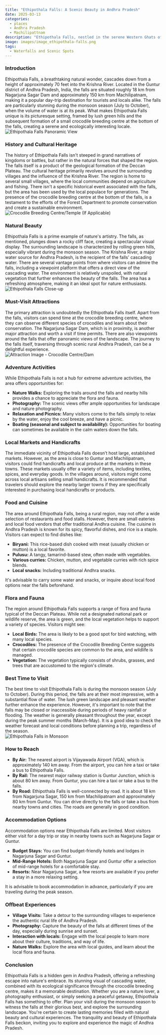 ```yaml
---
title: "Ethipothala Falls: A Scenic Beauty in Andhra Pradesh"
date: 2025-03-13
categories:
  - places
  - Andhra Pradesh
  - Machilipattnam
description: "Ethipothala Falls, nestled in the serene Western Ghats of Andhra Pradesh, is a stunning cascade known for its three consecutive waterfalls. Surrounded by lush greenery and flowing rivers, it's a haven for adventure enthusiasts offering trekking opportunities amidst breathtaking natural beauty."
image: images/image_ethipothala-falls.png
tags: 
  - Waterfalls and Scenic Spots
---
```



### **Introduction**

Ethipothala Falls, a breathtaking natural wonder, cascades down from a height of approximately 70 feet into the Krishna River. Located in the Guntur district of Andhra Pradesh, India, the falls are situated roughly 18 km from Nagarjuna Sagar Dam and approximately 150 km from Machilipatnam, making it a popular day-trip destination for tourists and locals alike. The falls are particularly stunning during the monsoon season (July to October), when the volume of water is at its peak. What makes Ethipothala Falls unique is its picturesque setting, framed by lush green hills and the subsequent formation of a small crocodile breeding centre at the bottom of the falls, creating a serene and ecologically interesting locale.
<br>
<img src="[PLACEHOLDER IMAGE: Panoramic view of Ethipothala Falls, showing the cascading water and surrounding landscape.]" alt="Ethipothala Falls Panoramic View">
<br>

### **History and Cultural Heritage**

The history of Ethipothala Falls isn't steeped in grand narratives of kingdoms or battles, but rather in the natural forces that shaped the region. The falls itself is a product of the geological formation of the Deccan Plateau. The cultural heritage primarily revolves around the surrounding villages and the influence of the Krishna River. The region is home to several small villages, where the local communities depend on agriculture and fishing. There isn't a specific historical event associated with the falls, but the area has been used by the local populace for generations. The presence of the crocodile breeding centre at the bottom of the falls, is a testament to the efforts of the Forest Department to promote conservation and create a sustainable environment.
<br>
<img src="[PLACEHOLDER IMAGE: Image illustrating the crocodile breeding centre or a nearby temple if any.]" alt="Crocodile Breeding Centre/Temple (If Applicable)">

### **Natural Beauty**

Ethipothala Falls is a prime example of nature's artistry. The falls, as mentioned, plunges down a rocky cliff face, creating a spectacular visual display. The surrounding landscape is characterized by rolling green hills, especially vibrant during the monsoon season. The Krishna River, a major water source for Andhra Pradesh, is the recipient of the falls' cascading water. There are several vantage points from where visitors can admire the falls, including a viewpoint platform that offers a direct view of the cascading water. The environment is relatively unspoiled, with natural vegetation that further enhances the beauty of the falls. The area has a refreshing atmosphere, making it an ideal spot for nature enthusiasts.
<br>
<img src="[PLACEHOLDER IMAGE: A close-up image highlighting the flowing water, rocks, and vegetation around the falls.]" alt="Ethipothala Falls Close-up">

### **Must-Visit Attractions**

The primary attraction is undoubtedly the Ethipothala Falls itself. Apart from the falls, visitors can spend time at the crocodile breeding centre, where they can observe different species of crocodiles and learn about their conservation. The Nagarjuna Sagar Dam, which is in proximity, is another major attraction and worth a visit if time permits. There are also viewpoints around the falls that offer panoramic views of the landscape. The journey to the falls itself, traversing through scenic rural Andhra Pradesh, can be a delightful experience.
<br>
<img src="[PLACEHOLDER IMAGE: Image of the crocodile breeding centre or Nagarjuna Sagar Dam (if you choose to include this)]" alt="Attraction Image - Crocodile Centre/Dam">

### **Adventure Activities**

While Ethipothala Falls is not a hub for extreme adventure activities, the area offers opportunities for:

*   **Nature Walks:** Exploring the trails around the falls and nearby hills provides a chance to appreciate the flora and fauna.
*   **Photography:** The scenic views offer ample opportunities for landscape and nature photography.
*   **Relaxation and Picnics:** Many visitors come to the falls simply to relax by the water, enjoy the cool breeze, and have a picnic.
*   **Boating (seasonal and subject to availability):** Opportunities for boating can sometimes be available in the calm waters down the falls.

### **Local Markets and Handicrafts**

The immediate vicinity of Ethipothala Falls doesn’t host large, established markets. However, as the area is close to Guntur and Machilipatnam, visitors could find handicrafts and local produce at the markets in these towns. These markets usually offer a variety of items, including textiles, spices, and everyday goods. In the villages around, visitors might come across local artisans selling small handicrafts. It is recommended that travelers should explore the nearby larger towns if they are specifically interested in purchasing local handicrafts or products.

### **Food and Cuisine**

The area around Ethipothala Falls, being a rural region, may not offer a wide selection of restaurants and food stalls. However, there are small eateries and local food vendors that offer traditional Andhra cuisine. The cuisine in Andhra Pradesh is known for its spicy, flavorful dishes, and rice is a staple. Visitors can expect to find dishes like:

*   **Biryani:** This rice-based dish cooked with meat (usually chicken or mutton) is a local favorite.
*   **Pulusu:** A tangy, tamarind-based stew, often made with vegetables.
*   **Various curries:** Chicken, mutton, and vegetable curries with rich spice blends.
*   **Local snacks:** Including traditional Andhra snacks.

It's advisable to carry some water and snacks, or inquire about local food options near the falls beforehand.

### **Flora and Fauna**

The region around Ethipothala Falls supports a range of flora and fauna typical of the Deccan Plateau. While not a designated national park or wildlife reserve, the area is green, and the local vegetation helps to support a variety of species. Visitors might see:

*   **Local Birds:** The area is likely to be a good spot for bird watching, with many local species.
*   **Crocodiles:** The presence of the Crocodile Breeding Centre suggests that certain crocodile species are common to the area, and wildlife is managed.
*   **Vegetation:** The vegetation typically consists of shrubs, grasses, and trees that are accustomed to the region's climate.

### **Best Time to Visit**

The best time to visit Ethipothala Falls is during the monsoon season (July to October). During this period, the falls are at their most impressive, with a substantial flow of water. The lush green landscape and pleasant weather further enhance the experience. However, it's important to note that the falls may be closed or inaccessible during periods of heavy rainfall or flooding. The weather is generally pleasant throughout the year, except during the peak summer months (March-May). It is a good idea to check the weather forecast and local conditions before planning a trip, regardless of the season.
<br>
<img src="[PLACEHOLDER IMAGE: Image showcasing the Ethipothala Falls during the monsoon season, with the water at its peak.]" alt="Ethipothala Falls in Monsoon">

### **How to Reach**

*   **By Air:** The nearest airport is Vijayawada Airport (VGA), which is approximately 140 km away. From the airport, you can hire a taxi or take a bus to Ethipothala Falls.
*   **By Rail:** The nearest major railway station is Guntur Junction, which is about 80 km away. From Guntur, you can hire a taxi or take a bus to the falls.
*   **By Road:** Ethipothala Falls is well-connected by road. It is about 18 km from Nagarjuna Sagar, 150 km from Machilipatnam and approximately 80 km from Guntur. You can drive directly to the falls or take a bus from nearby towns and cities. The roads are generally in good condition.

### **Accommodation Options**

Accommodation options near Ethipothala Falls are limited. Most visitors either visit for a day trip or stay in nearby towns such as Nagarjuna Sagar or Guntur.

*   **Budget Stays:** You can find budget-friendly hotels and lodges in Nagarjuna Sagar and Guntur.
*   **Mid-Range Hotels:** Both Nagarjuna Sagar and Guntur offer a selection of mid-range hotels for a comfortable stay.
*   **Resorts:** Near Nagarjuna Sagar, a few resorts are available if you prefer a stay in a more relaxing setting.

It is advisable to book accommodation in advance, particularly if you are traveling during the peak season.

### **Offbeat Experiences**

*   **Village Visits:** Take a detour to the surrounding villages to experience the authentic rural life of Andhra Pradesh.
*   **Photography:** Capture the beauty of the falls at different times of the day, especially during sunrise and sunset.
*   **Interaction with locals:** Engage with the local people to learn more about their culture, traditions, and way of life.
*   **Nature Walks:** Explore the area with local guides, and learn about the local flora and fauna.

### **Conclusion**

Ethipothala Falls is a hidden gem in Andhra Pradesh, offering a refreshing escape into nature's embrace. Its stunning visual of cascading water, combined with its ecological significance through the crocodile breeding centre, makes it a memorable destination. Whether you are a nature lover, a photography enthusiast, or simply seeking a peaceful getaway, Ethipothala Falls has something to offer. Plan your visit during the monsoon season to witness the falls at their glorious best, and explore the surrounding landscape. You're certain to create lasting memories filled with natural beauty and cultural experiences. The tranquility and beauty of Ethipothala Falls beckon, inviting you to explore and experience the magic of Andhra Pradesh.


